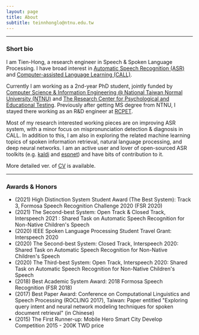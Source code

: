 ```yaml
---
layout: page
title: About
subtitle: teinnhonglo@ntnu.edu.tw
---
```


-------------------
### Short bio
I am Tien-Hong, a research engineer in Speech & Spoken Language Processing. I have broad interest in [Automatic Speech Recognition (ASR)](https://en.wikipedia.org/wiki/Speech_recognition) and [Computer-assisted Language Learning (CALL)](https://en.wikipedia.org/wiki/Computer-assisted_language_learning).

Currently I am working as a 2nd-year PhD student, jointly funded by [Computer Science & Information Engineering @ National Taiwan Normal University (NTNU)](https://www.csie.ntnu.edu.tw/) and [The Research Center for Psychological and Educational Testing](https://www.rcpet.ntnu.edu.tw/). Previously after getting MS degree from NTNU, I stayed there working as an R&D engineer at [RCPET](https://www.rcpet.ntnu.edu.tw/).

Most of my research interested working pieces are on improving ASR system, with a minor focus on mispronunciation detection & diagnosis in CALL. In addition to this, I am also in exploring the related machine learning topics of spoken information retrieval, natural language processing, and deep neural networks. I am an active user and lover of open-sourced ASR toolkits (e.g. [kaldi](http://kaldi-asr.org) and [espnet](https://espnet.github.io/espnet)) and have bits of contribution to it.

More detailed ver. of [CV](https://drive.google.com/file/d/1bWguMtohTvcIdl1y_ii-H-rU7VOmXiuj/view) is available.

-------------------
### Awards & Honors
* (2021) High Distinction System Student Award (The Best System): Track 3, Formosa Speech Recognition Challenge 2020 (FSR 2020)
* (2021) The Second-best System: Open Track & Closed Track, Interspeech 2021 : Shared Task on Automatic Speech Recognition for Non-Native Children's Speech
* (2020) IEEE Spoken Language Processing Student Travel Grant: Interspeech 2020
* (2020) The Second-best System: Closed Track, Interspeech 2020: Shared Task on Automatic Speech Recognition for Non-Native Children's Speech
* (2020) The Third-best System: Open Track, Interspeech 2020: Shared Task on Automatic Speech Recognition for Non-Native Children's Speech
* (2018) Best Academic System Award: 2018 Formosa Speech Recognition (FSR 2018)
* (2017) Best Paper Award: Conference on Computational Linguistics and Speech Processing (ROCLING 2017), Taiwan: Paper entitled "Exploring query intent and neural network modeling techniques for spoken document retrieval" (in Chinese)
* (2015) The First Runner-up: Mobile Hero Smart City Develop Competition 2015 - 200K TWD price
